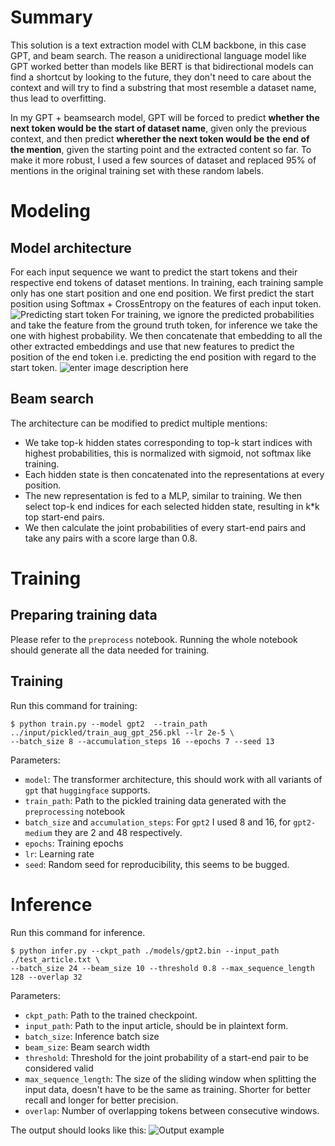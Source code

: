 # Summary
This solution is a text extraction model with CLM backbone, in this case GPT, and beam search. The reason a unidirectional language model like GPT worked better than models like BERT is that bidirectional models can find a shortcut by looking to the future, they don't need to care about the context and will try to find a substring that most resemble a dataset name, thus lead to overfitting.

In my GPT + beamsearch model, GPT will be forced to predict **whether the next token would be the start of dataset name**, given only the previous context, and then predict **wherether the next token would be the end of the mention**, given the starting point and the extracted content so far. To make it more robust, I used a few sources of dataset and replaced 95% of mentions in the original training set with these random labels.

# Modeling 
## Model architecture
For each input sequence we want to predict the start tokens and their respective end tokens of dataset mentions.
In training, each training sample only has one start position and one end position.
We first predict the start position using Softmax + CrossEntropy on the features of each input token.
![Predicting start token](https://i.imgur.com/Ln4HvmJ.png)
For training, we ignore the predicted probabilities and take the feature from the ground truth token, for inference we take the one with highest probability. We then concatenate that embedding to all the other extracted embeddings and use that new features to predict the position of the end token i.e. predicting the end position with regard to the start token.
![enter image description here](https://i.imgur.com/BUInoqT.png)

## Beam search
The architecture can be modified to predict multiple mentions:
 -   We take top-k hidden states corresponding to top-k start indices with highest probabilities, this is normalized with sigmoid, not softmax like training.
 -   Each hidden state is then concatenated into the representations at every position.
 -   The new representation is fed to a MLP, similar to training. We then select top-k end indices for each selected hidden state, resulting in k*k top start-end pairs.
 -   We then calculate the joint probabilities of every start-end pairs and take any pairs with a score large than 0.8.
# Training
## Preparing training data
Please refer to the `preprocess` notebook. Running the whole notebook should generate all the data needed for training.
## Training
Run this command for training:
```
$ python train.py --model gpt2  --train_path ../input/pickled/train_aug_gpt_256.pkl --lr 2e-5 \
--batch_size 8 --accumulation_steps 16 --epochs 7 --seed 13
```
Parameters:
 - `model`: The transformer architecture, this should work with all variants of `gpt` that `huggingface` supports.
 - `train_path`: Path to the pickled training data generated with the `preprocessing` notebook
 - `batch_size` and `accumulation_steps`: For `gpt2` I used 8 and 16, for `gpt2-medium` they are 2 and 48 respectively.
 - `epochs`: Training epochs
 - `lr`: Learning rate
 - `seed`: Random seed for reproducibility, this seems to be bugged.

# Inference

Run this command for inference.
```
$ python infer.py --ckpt_path ./models/gpt2.bin --input_path ./test_article.txt \ 
--batch_size 24 --beam_size 10 --threshold 0.8 --max_sequence_length 128 --overlap 32
```
Parameters:

 - `ckpt_path`: Path to the trained checkpoint.
 - `input_path`: Path to the input article, should be in plaintext form.
 - `batch_size`: Inference batch size
 - `beam_size`: Beam search width
 - `threshold`: Threshold for the joint probability of a start-end pair to be considered valid
 - `max_sequence_length`: The size of the sliding window when splitting the input data, doesn't have to be the same as training. Shorter for better recall and longer for better precision.
 - `overlap`: Number of overlapping tokens between consecutive windows.

The output should looks like this:
![Output example](https://i.imgur.com/71wDkNF.png)
